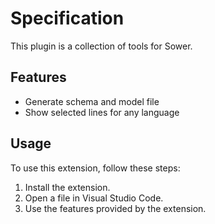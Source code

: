 # Specification

This plugin is a collection of tools for Sower.

## Features

-   Generate schema and model file
-   Show selected lines for any language

## Usage

To use this extension, follow these steps:

1. Install the extension.
2. Open a file in Visual Studio Code.
3. Use the features provided by the extension.
